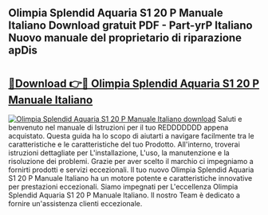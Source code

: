 ## Olimpia Splendid Aquaria S1 20 P Manuale Italiano Download gratuit PDF - Part-yrP Italiano Nuovo manuale del proprietario di riparazione apDis

# <h2><a href="http://dfapi1.blite.top/?on=Olimpia+Splendid+Aquaria+S1+20+P+Manuale+Italiano">🔗Download 👉🔴 Olimpia Splendid Aquaria S1 20 P Manuale Italiano</a></h2>

[![Olimpia Splendid Aquaria S1 20 P Manuale Italiano download](https://i.imgur.com/lujVjoI.png)](http://dfapi1.blite.top/?on=Olimpia+Splendid+Aquaria+S1+20+P+Manuale+Italiano)
Saluti e benvenuto nel manuale di Istruzioni per il tuo REDDDDDDD appena acquistato. Questa guida ha lo scopo di aiutarti a navigare facilmente tra le caratteristiche e le caratteristiche del tuo Prodotto. All'interno, troverai istruzioni dettagliate per L'installazione, L'uso, la manutenzione e la risoluzione dei problemi. Grazie per aver scelto il marchio ci impegniamo a fornirti prodotti e servizi eccezionali. Il tuo nuovo Olimpia Splendid Aquaria S1 20 P Manuale Italiano ha un motore potente e caratteristiche innovative per prestazioni eccezionali. Siamo impegnati per L'eccellenza Olimpia Splendid Aquaria S1 20 P Manuale Italiano. Il nostro Team è dedicato a fornire un'assistenza clienti eccezionale.
